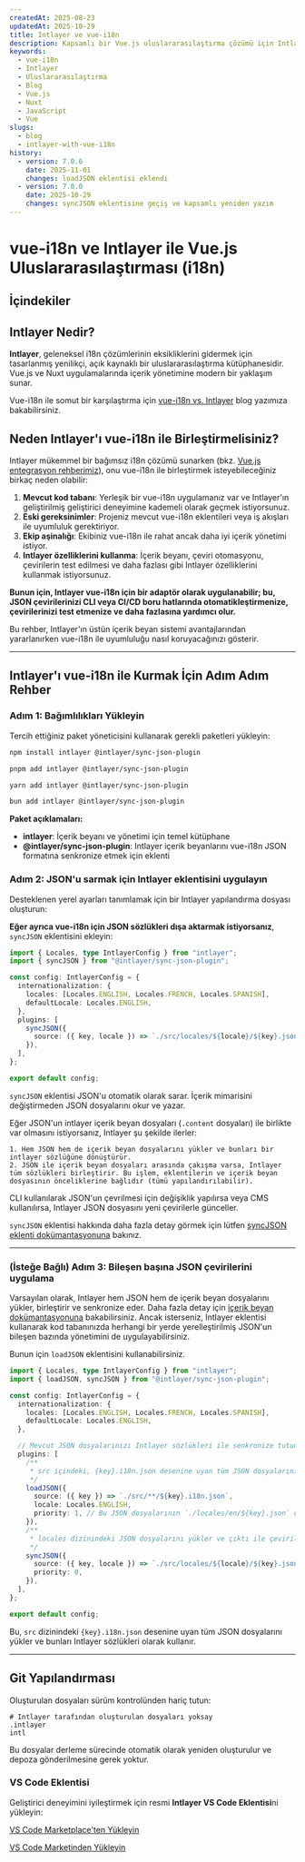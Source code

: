 ```yaml
---
createdAt: 2025-08-23
updatedAt: 2025-10-29
title: Intlayer ve vue-i18n
description: Kapsamlı bir Vue.js uluslararasılaştırma çözümü için Intlayer'ı vue-i18n ile entegre edin
keywords:
  - vue-i18n
  - Intlayer
  - Uluslararasılaştırma
  - Blog
  - Vue.js
  - Nuxt
  - JavaScript
  - Vue
slugs:
  - blog
  - intlayer-with-vue-i18n
history:
  - version: 7.0.6
    date: 2025-11-01
    changes: loadJSON eklentisi eklendi
  - version: 7.0.0
    date: 2025-10-29
    changes: syncJSON eklentisine geçiş ve kapsamlı yeniden yazım
---
```


# vue-i18n ve Intlayer ile Vue.js Uluslararasılaştırması (i18n)

## İçindekiler

<TOC/>

## Intlayer Nedir?

**Intlayer**, geleneksel i18n çözümlerinin eksikliklerini gidermek için tasarlanmış yenilikçi, açık kaynaklı bir uluslararasılaştırma kütüphanesidir. Vue.js ve Nuxt uygulamalarında içerik yönetimine modern bir yaklaşım sunar.

Vue-i18n ile somut bir karşılaştırma için [vue-i18n vs. Intlayer](https://github.com/aymericzip/intlayer/blob/main/docs/blog/en/vue-i18n_vs_intlayer.md) blog yazımıza bakabilirsiniz.

## Neden Intlayer'ı vue-i18n ile Birleştirmelisiniz?

Intlayer mükemmel bir bağımsız i18n çözümü sunarken (bkz. [Vue.js entegrasyon rehberimiz](https://github.com/aymericzip/intlayer/blob/main/docs/docs/en/intlayer_with_vite+vue.md)), onu vue-i18n ile birleştirmek isteyebileceğiniz birkaç neden olabilir:

1. **Mevcut kod tabanı**: Yerleşik bir vue-i18n uygulamanız var ve Intlayer'ın geliştirilmiş geliştirici deneyimine kademeli olarak geçmek istiyorsunuz.
2. **Eski gereksinimler**: Projeniz mevcut vue-i18n eklentileri veya iş akışları ile uyumluluk gerektiriyor.
3. **Ekip aşinalığı**: Ekibiniz vue-i18n ile rahat ancak daha iyi içerik yönetimi istiyor.
4. **Intlayer özelliklerini kullanma**: İçerik beyanı, çeviri otomasyonu, çevirilerin test edilmesi ve daha fazlası gibi Intlayer özelliklerini kullanmak istiyorsunuz.

**Bunun için, Intlayer vue-i18n için bir adaptör olarak uygulanabilir; bu, JSON çevirilerinizi CLI veya CI/CD boru hatlarında otomatikleştirmenize, çevirilerinizi test etmenize ve daha fazlasına yardımcı olur.**

Bu rehber, Intlayer'ın üstün içerik beyan sistemi avantajlarından yararlanırken vue-i18n ile uyumluluğu nasıl koruyacağınızı gösterir.

---

## Intlayer'ı vue-i18n ile Kurmak İçin Adım Adım Rehber

### Adım 1: Bağımlılıkları Yükleyin

Tercih ettiğiniz paket yöneticisini kullanarak gerekli paketleri yükleyin:

```bash packageManager="npm"
npm install intlayer @intlayer/sync-json-plugin
```

```bash packageManager="pnpm"
pnpm add intlayer @intlayer/sync-json-plugin
```

```bash packageManager="yarn"
yarn add intlayer @intlayer/sync-json-plugin
```

```bash packageManager="bun"
bun add intlayer @intlayer/sync-json-plugin
```

**Paket açıklamaları:**

- **intlayer**: İçerik beyanı ve yönetimi için temel kütüphane
- **@intlayer/sync-json-plugin**: Intlayer içerik beyanlarını vue-i18n JSON formatına senkronize etmek için eklenti

### Adım 2: JSON'u sarmak için Intlayer eklentisini uygulayın

Desteklenen yerel ayarları tanımlamak için bir Intlayer yapılandırma dosyası oluşturun:

**Eğer ayrıca vue-i18n için JSON sözlükleri dışa aktarmak istiyorsanız**, `syncJSON` eklentisini ekleyin:

```typescript fileName="intlayer.config.ts"
import { Locales, type IntlayerConfig } from "intlayer";
import { syncJSON } from "@intlayer/sync-json-plugin";

const config: IntlayerConfig = {
  internationalization: {
    locales: [Locales.ENGLISH, Locales.FRENCH, Locales.SPANISH],
    defaultLocale: Locales.ENGLISH,
  },
  plugins: [
    syncJSON({
      source: ({ key, locale }) => `./src/locales/${locale}/${key}.json`,
    }),
  ],
};

export default config;
```

`syncJSON` eklentisi JSON'u otomatik olarak sarar. İçerik mimarisini değiştirmeden JSON dosyalarını okur ve yazar.

Eğer JSON'un intlayer içerik beyan dosyaları (`.content` dosyaları) ile birlikte var olmasını istiyorsanız, Intlayer şu şekilde ilerler:

    1. Hem JSON hem de içerik beyan dosyalarını yükler ve bunları bir intlayer sözlüğüne dönüştürür.
    2. JSON ile içerik beyan dosyaları arasında çakışma varsa, Intlayer tüm sözlükleri birleştirir. Bu işlem, eklentilerin ve içerik beyan dosyasının önceliklerine bağlıdır (tümü yapılandırılabilir).

CLI kullanılarak JSON'un çevrilmesi için değişiklik yapılırsa veya CMS kullanılırsa, Intlayer JSON dosyasını yeni çevirilerle günceller.

`syncJSON` eklentisi hakkında daha fazla detay görmek için lütfen [syncJSON eklenti dokümantasyonuna](https://github.com/aymericzip/intlayer/blob/main/docs/docs/tr/plugins/sync-json.md) bakınız.

---

### (İsteğe Bağlı) Adım 3: Bileşen başına JSON çevirilerini uygulama

Varsayılan olarak, Intlayer hem JSON hem de içerik beyan dosyalarını yükler, birleştirir ve senkronize eder. Daha fazla detay için [içerik beyan dokümantasyonuna](https://github.com/aymericzip/intlayer/blob/main/docs/docs/tr/dictionary/content_file.md) bakabilirsiniz. Ancak isterseniz, Intlayer eklentisi kullanarak kod tabanınızda herhangi bir yerde yerelleştirilmiş JSON'un bileşen bazında yönetimini de uygulayabilirsiniz.

Bunun için `loadJSON` eklentisini kullanabilirsiniz.

```ts fileName="intlayer.config.ts"
import { Locales, type IntlayerConfig } from "intlayer";
import { loadJSON, syncJSON } from "@intlayer/sync-json-plugin";

const config: IntlayerConfig = {
  internationalization: {
    locales: [Locales.ENGLISH, Locales.FRENCH, Locales.SPANISH],
    defaultLocale: Locales.ENGLISH,
  },

  // Mevcut JSON dosyalarınızı Intlayer sözlükleri ile senkronize tutun
  plugins: [
    /**
     * src içindeki, {key}.i18n.json desenine uyan tüm JSON dosyalarını yükler
     */
    loadJSON({
      source: ({ key }) => `./src/**/${key}.i18n.json`,
      locale: Locales.ENGLISH,
      priority: 1, // Bu JSON dosyalarının `./locales/en/${key}.json` dosyalarından öncelikli olmasını sağlar
    }),
    /**
     * locales dizinindeki JSON dosyalarını yükler ve çıktı ile çevirileri geri yazar
     */
    syncJSON({
      source: ({ key, locale }) => `./src/locales/${locale}/${key}.json`,
      priority: 0,
    }),
  ],
};

export default config;
```

Bu, `src` dizinindeki `{key}.i18n.json` desenine uyan tüm JSON dosyalarını yükler ve bunları Intlayer sözlükleri olarak kullanır.

---

## Git Yapılandırması

Oluşturulan dosyaları sürüm kontrolünden hariç tutun:

```plaintext fileName=".gitignore"
# Intlayer tarafından oluşturulan dosyaları yoksay
.intlayer
intl
```

Bu dosyalar derleme sürecinde otomatik olarak yeniden oluşturulur ve depoza gönderilmesine gerek yoktur.

### VS Code Eklentisi

Geliştirici deneyimini iyileştirmek için resmi **Intlayer VS Code Eklentisi**ni yükleyin:

[VS Code Marketplace'ten Yükleyin](https://marketplace.visualstudio.com/items?itemName=intlayer.intlayer-vs-code-extension)

[VS Code Marketinden Yükleyin](https://marketplace.visualstudio.com/items?itemName=intlayer.intlayer-vs-code-extension)
